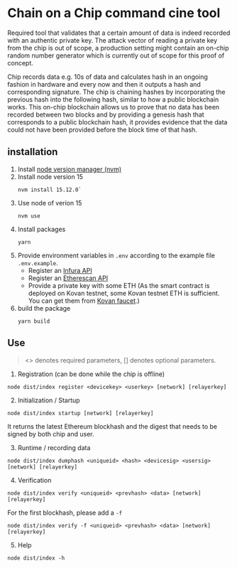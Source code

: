 # Chain on a Chip command cine tool

Required tool that validates that a certain amount of data is indeed recorded with an authentic private key. The attack vector of reading a private key from the chip is out of scope, a production setting might contain an on-chip random number generator which is currently out of scope for this proof of concept.

Chip records data e.g. 10s of data and calculates hash in an ongoing fashion in hardware and every now and then it outputs a hash and corresponding signature. The chip is chaining hashes by incorporating the previous hash into the following hash, similar to how a public blockchain works. This on-chip blockchain allows us to prove that no data has been recorded between two blocks and by providing a genesis hash that corresponds to a public blockchain hash, it provides evidence that the data could not have been provided before the block time of that hash.

## installation
1. Install [node version manager (nvm)](https://github.com/nvm-sh/nvm)
2. Install node version 15 
    ```
    nvm install 15.12.0`
    ```
3. Use node of verion 15 
    ```
    nvm use
    ```
4. Install packages 
    ```
    yarn
    ```
5. Provide environment variables in `.env` according to the example file `.env.example`.
    - Register an [Infura API](https://infura.io/register)
    - Register an [Etherescan API](https://etherscan.io/register)
    - Provide a private key with some ETH (As the smart contract is deployed on Kovan testnet, some Kovan testnet ETH is sufficient. You can get them from [Kovan faucet](https://faucet.kovan.network/).)
6. build the package
    ```
    yarn build
    ```

## Use

> <> denotes required parameters, [] denotes optional parameters.
1. Registration (can be done while the chip is offline) 
```
node dist/index register <devicekey> <userkey> [network] [relayerkey]
```

2. Initialization / Startup
```
node dist/index startup [network] [relayerkey]
```
It returns the latest Ethereum blockhash and the digest that needs to be signed by both chip and user.

3. Runtime / recording data
```
node dist/index dumphash <uniqueid> <hash> <devicesig> <usersig> [network] [relayerkey]
```
4. Verification
```
node dist/index verify <uniqueid> <prevhash> <data> [network] [relayerkey]
```
For the first blockhash, please add a `-f` 
```
node dist/index verify -f <uniqueid> <prevhash> <data> [network] [relayerkey]
```
5. Help
```
node dist/index -h
```
